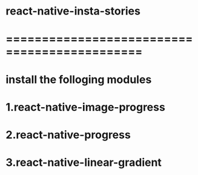# react-native-insta-stories
# =============================================
# install the folloging modules
# 1.react-native-image-progress
# 2.react-native-progress
# 3.react-native-linear-gradient
